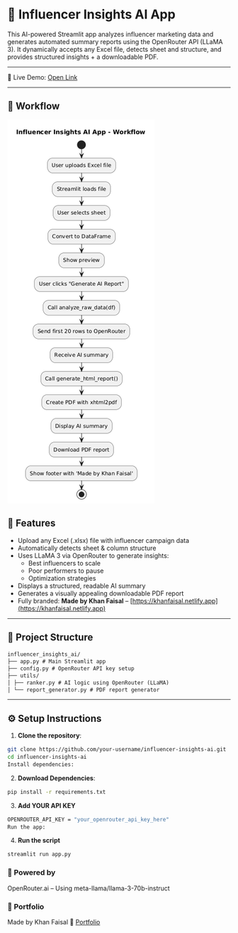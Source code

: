 # 🤖 Influencer Insights AI App

This AI-powered Streamlit app analyzes influencer marketing data and generates automated summary reports using the OpenRouter API (LLaMA 3). It dynamically accepts any Excel file, detects sheet and structure, and provides structured insights + a downloadable PDF.

---

📌 Live Demo: [Open Link](https://influencer-insights.streamlit.app)

---

## 🧠 Workflow

![Image](./Workflow.png)

## 🚀 Features

- Upload any Excel (.xlsx) file with influencer campaign data
- Automatically detects sheet & column structure
- Uses LLaMA 3 via OpenRouter to generate insights:
  - Best influencers to scale
  - Poor performers to pause
  - Optimization strategies
- Displays a structured, readable AI summary
- Generates a visually appealing downloadable PDF report
- Fully branded: **Made by Khan Faisal** – [https://khanfaisal.netlify.app](https://khanfaisal.netlify.app)

---

## 📁 Project Structure

```
influencer_insights_ai/
├── app.py # Main Streamlit app
├── config.py # OpenRouter API key setup
├── utils/
│ ├── ranker.py # AI logic using OpenRouter (LLaMA)
│ └── report_generator.py # PDF report generator
```

---

## ⚙️ Setup Instructions

1. **Clone the repository**:

```bash
git clone https://github.com/your-username/influencer-insights-ai.git
cd influencer-insights-ai
Install dependencies:
```

2. **Download Dependencies**:
```bash
pip install -r requirements.txt
```

3. **Add YOUR API KEY**
```bash
OPENROUTER_API_KEY = "your_openrouter_api_key_here"
Run the app:
```

4. **Run the script**
```bash
streamlit run app.py
```
### 🧠 Powered by
OpenRouter.ai – Using meta-llama/llama-3-70b-instruct


### 📎 Portfolio
Made by Khan Faisal
🔗 [Portfolio](https://khanfaisal.netlify.app)


